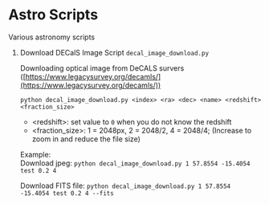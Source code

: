 # Astro Scripts
Various astronomy scripts

1. Download DECalS Image Script `decal_image_download.py`

    Downloading optical image from DeCALS survers ([https://www.legacysurvey.org/decamls/](https://www.legacysurvey.org/decamls/))

    `python decal_image_download.py <index> <ra> <dec> <name> <redshift> <fraction_size>`

    - \<redshift\>: set value to `0` when you do not know the redshift
    - \<fraction_size\>: 1 = 2048px, 2 = 2048/2, 4 = 2048/4; (Increase to zoom in and reduce the file size)

    Example:  
    Download jpeg: `python decal_image_download.py 1 57.8554 -15.4054 test 0.2 4`
    
    Download FITS file: `python decal_image_download.py 1 57.8554 -15.4054 test 0.2 4 --fits`
    

